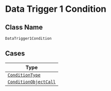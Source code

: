 
# Data Trigger 1 Condition

## Class Name

`DataTrigger1Condition`

## Cases

| Type |
|  --- |
| [`ConditionType`](../../../doc/models/condition-type.md) |
| [`ConditionObjectCall`](../../../doc/models/condition-object-call.md) |

